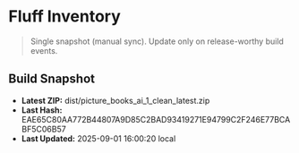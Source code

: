 # Fluff Inventory

> Single snapshot (manual sync). Update only on release-worthy build events.

## Build Snapshot

- **Latest ZIP:** dist/picture_books_ai_1_clean_latest.zip
- **Last Hash:** EAE65C80AA772B44807A9D85C2BAD93419271E94799C2F246E77BCABF5C06B57
- **Last Updated:** 2025-09-01 16:00:20 local
